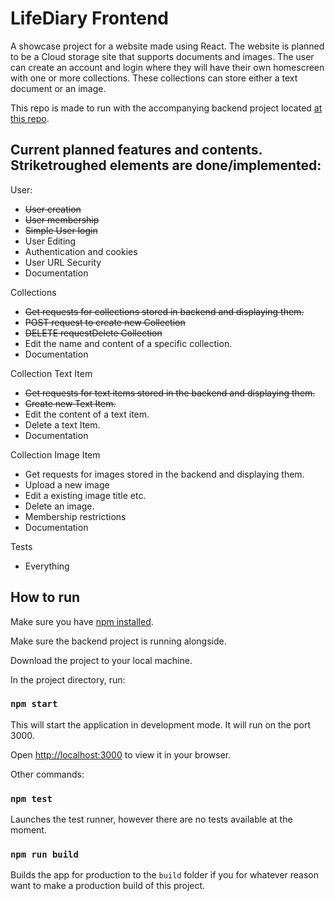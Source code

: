 # LifeDiary Frontend

A showcase project for a website made using React. The website is planned to be a Cloud storage site that supports documents and images. The user can create an account and login where they will have their own homescreen with one or more collections. These collections can store either a text document or an image.

This repo is made to run with the accompanying backend project located [at this repo](https://github.com/Frostrud/LifeDiary-Backend).

## Current planned features and contents. Striketroughed  elements are done/implemented:

User:
 - ~~User creation~~
 - ~~User membership~~
 - ~~Simple User login~~
 - User Editing
 - Authentication and cookies
 - User URL Security
 - Documentation

Collections
 - ~~Get requests for collections stored in backend and displaying them.~~
 - ~~POST request to create new Collection~~
 - ~~DELETE requestDelete Collection~~
 - Edit the name and content of a specific collection.
 - Documentation

Collection Text Item
 - ~~Get requests for text items stored in the backend and displaying them.~~
 - ~~Create new Text Item.~~
 - Edit the content of a text item.
 - Delete a text Item.
 - Documentation

Collection Image Item
 - Get requests for images stored in the backend and displaying them.
 - Upload a new image
 - Edit a existing image title etc.
 - Delete an image.
 - Membership restrictions
 - Documentation

Tests
- Everything

## How to run

Make sure you have [npm installed](https://www.npmjs.com/).

Make sure the backend project is running alongside.

Download the project to your local machine.

In the project directory, run:

### `npm start`

This will start the application in development mode. It will run on the port 3000.

Open [http://localhost:3000](http://localhost:3000) to view it in your browser.

Other commands:

### `npm test`

Launches the test runner, however there are no tests available at the moment. 

### `npm run build`

Builds the app for production to the `build` folder if you for whatever reason want to make a production build of this project.



